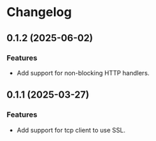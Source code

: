 # Changelog

## 0.1.2 (2025-06-02)

### Features

- Add support for non-blocking HTTP handlers.

## 0.1.1 (2025-03-27)

### Features

- Add support for tcp client to use SSL.

